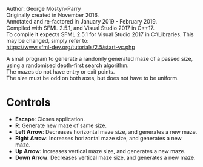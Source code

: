 Author: George Mostyn-Parry\
Originally created in November 2016.\
Annotated and re-factored in January 2019 - February 2019.\
Compiled with SFML 2.5.1, and Visual Studio 2017 in C++17.\
To compile it expects SFML 2.5.1 for Visual Studio 2017 in C:\Libraries. This may be changed, simply refer to:\
https://www.sfml-dev.org/tutorials/2.5/start-vc.php

A small program to generate a randomly generated maze of a passed size, using a randomised depth-first search algorithm.\
The mazes do not have entry or exit points.\
The size must be odd on both axes, but does not have to be uniform.

# Controls
- **Escape**: Closes application.
- **R**: Generate new maze of same size.
- **Left Arrow**: Decreases horizontal maze size, and generates a new maze.
- **Right Arrow**: Increases horizontal maze size, and generates a new maze.
- **Up Arrow**: Increases vertical maze size, and generates a new maze.
- **Down Arrow**: Decreases vertical maze size, and generates a new maze.

